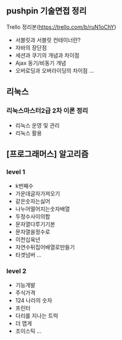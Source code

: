 ## pushpin 기술면접 정리

Trello 정리본(https://trello.com/b/ruN1oChY)

* 서블릿과 서블릿 컨테이너란?
* 자바의 장단점
* 세션과 쿠기의 개념과 차이점
* Ajax 동기/비동기 개념
* 오버로딩과 오버라이딩의 차이점 ...

## 리눅스

### 리눅스마스터2급 2차 이론 정리

* 리눅스 운영 및 관리
* 리눅스 활용 

## [프로그래머스] 알고리즘

### level 1

* k번째수
* 가운데글자가져오기
* 같은숫자는싫어
* 나누어떨어지는숫자배열
* 두정수사이의합
* 문자열다루기기본
* 문자열을정수로
* 이천십육년
* 자연수뒤집어배열로만들기
* 타겟넘버 ...

### level 2

* 기능개발
* 주식가격
* 124 나라의 숫자
* 프린터
* 다리를 지나는 트럭
* 더 맵게 
* 조이스틱 ...
